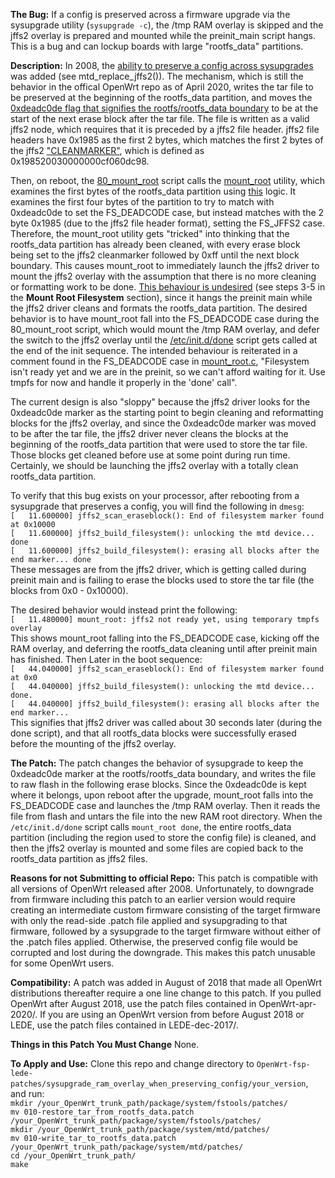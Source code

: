 **The Bug:** If a config is preserved across a firmware upgrade via the sysupgrade utility (`sysupgrade -c`), the /tmp RAM overlay is skipped and the jffs2 overlay is prepared and mounted while the preinit_main script hangs. This is a bug and can lockup boards with large "rootfs_data" partitions. 

**Description:** In 2008, the [ability to preserve a config across sysupgrades](https://github.com/bmork/OpenWrt/blob/master/package/system/mtd/src/jffs2.c) was added (see mtd_replace_jffs2()). The mechanism, which is still the behavior in the offical OpenWrt repo as of April 2020, writes the tar file to be preserved at the beginning of the rootfs_data partition, and moves the [0xdeadc0de flag that signifies the rootfs/rootfs_data boundary](https://openwrt.org/docs/techref/filesystems) to be at the start of the next erase block after the tar file. The file is written as a valid jffs2 node, which requires that it is preceded by a jffs2 file header. jffs2 file headers have 0x1985 as the first 2 bytes, which matches the first 2 bytes of the jffs2 ["CLEANMARKER"](https://github.com/m-labs/openwrt-milkymist/blob/master/package/mtd/src/jffs2.c), which is defined as 0x198520030000000cf060dc98.

Then, on reboot, the [80_mount_root](https://github.com/openwrt/openwrt/blob/master/package/base-files/files/lib/preinit/80_mount_root) script calls the [mount_root](https://git.openwrt.org/?p=project/fstools.git;a=blob;f=mount_root.c) utility, which examines the first bytes of the rootfs_data partition using [this](https://lxr.openwrt.org/source/fstools/libfstools/mtd.c) logic. It examines the first four bytes of the partition to try to match with 0xdeadc0de to set the FS_DEADCODE case, but instead matches with the 2 byte 0x1985 (due to the jffs2 file header format), setting the FS_JFFS2 case. Therefore, the mount_root utility gets "tricked" into thinking that the rootfs_data partition has already been cleaned, with every erase block being set to the jffs2 cleanmarker followed by 0xff until the next block boundary. This causes mount_root to immediately launch the jffs2 driver to mount the jffs2 overlay with the assumption that there is no more cleaning or formatting work to be done. [This behaviour is undesired](https://openwrt.org/docs/techref/preinit_mount) (see steps 3-5 in the **Mount Root Filesystem** section), since it hangs the preinit main while the jffs2 driver cleans and formats the rootfs_data partition. 
The desired behavior is to have mount_root fall into the FS_DEADCODE case during the 80_mount_root script, which would mount the /tmp RAM overlay, and defer the switch to the jffs2 overlay until the [/etc/init.d/done](https://github.com/openwrt/openwrt/blob/master/package/base-files/files/etc/init.d/done) script gets called at the end of the init sequence. The intended behaviour is reiterated in a comment found in the FS_DEADCODE case in [mount_root.c](https://github.com/ianclegg/openwrt-fsutils/blob/master/mount_root.c), "Filesystem isn't ready yet and we are in the preinit, so we can't afford waiting for it. Use tmpfs for now and handle it properly in the 'done' call".

The current design is also "sloppy" because the jffs2 driver looks for the 0xdeadc0de marker as the starting point to begin cleaning and reformatting blocks for the jffs2 overlay, and since the 0xdeadc0de marker was moved to be after the tar file, the jffs2 driver never cleans the blocks at the beginning of the rootfs_data partition that were used to store the tar file. Those blocks get cleaned before use at some point during run time. Certainly, we should be launching the jffs2 overlay with a totally clean rootfs_data partition.

To verify that this bug exists on your processor, after rebooting from a sysupgrade that preserves a config, you will find the following in `dmesg`:<br/>
`[   11.600000] jffs2_scan_eraseblock(): End of filesystem marker found at 0x10000`<br/>
`[   11.600000] jffs2_build_filesystem(): unlocking the mtd device... done`<br/>
`[   11.600000] jffs2_build_filesystem(): erasing all blocks after the end marker... done`<br/>
These messages are from the jffs2 driver, which is getting called during preinit main and is failing to erase the blocks used to store the tar file (the blocks from 0x0 - 0x10000).

The desired behavior would instead print the following: <br/>
`[   11.480000] mount_root: jffs2 not ready yet, using temporary tmpfs overlay`<br/>
This shows mount_root falling into the FS_DEADCODE case, kicking off the RAM overlay, and deferring the rootfs_data cleaning until after preinit main has finished. Then Later in the boot sequence:<br/>
`[   44.040000] jffs2_scan_eraseblock(): End of filesystem marker found at 0x0`<br/>
`[   44.040000] jffs2_build_filesystem(): unlocking the mtd device... done.`<br/>
`[   44.040000] jffs2_build_filesystem(): erasing all blocks after the end marker...`<br/>
This signifies that jffs2 driver was called about 30 seconds later (during the done script), and that all rootfs_data blocks were successfully erased before the mounting of the jffs2 overlay.

**The Patch:** The patch changes the behavior of sysupgrade to keep the 0xdeadc0de marker at the rootfs/rootfs_data boundary, and writes the file to raw flash in the following erase blocks. Since the 0xdeadc0de is kept where it belongs, upon reboot after the upgrade, mount_root falls into the FS_DEADCODE case and launches the /tmp RAM overlay. Then it reads the file from flash and untars the file into the new RAM root directory. When the `/etc/init.d/done` script calls `mount_root done`, the entire rootfs_data partition (including the region used to store the config file) is cleaned, and then the jffs2 overlay is mounted and some files are copied back to the rootfs_data partition as jffs2 files.

**Reasons for not Submitting to official Repo:** This patch is compatible with all versions of OpenWrt released after 2008. Unfortunately, to downgrade from firmware including this patch to an earlier version would require creating an intermediate custom firmware consisting of the target firmware with only the read-side .patch file applied and sysupgrading to that firmware, followed by a sysupgrade to the target firmware without either of the .patch files applied. Otherwise, the preserved config file would be corrupted and lost during the downgrade. This makes this patch unusable for some OpenWrt users.

**Compatibility:** A patch was added in August of 2018 that made all OpenWrt distributions thereafter require a one line change to this patch. If you pulled OpenWrt after August 2018, use the patch files contained in OpenWrt-apr-2020/. If you are using an OpenWrt version from before August 2018 or LEDE, use the patch files contained in LEDE-dec-2017/.

**Things in this Patch You Must Change** None.

**To Apply and Use:** Clone this repo and change directory to `OpenWrt-fsp-lede-patches/sysupgrade_ram_overlay_when_preserving_config/your_version`, and run:<br/>
`mkdir /your_OpenWrt_trunk_path/package/system/fstools/patches/`<br/>
`mv 010-restore_tar_from_rootfs_data.patch /your_OpenWrt_trunk_path/package/system/fstools/patches/`<br/>
`mkdir /your_OpenWrt_trunk_path/package/system/mtd/patches/`<br/>
`mv 010-write_tar_to_rootfs_data.patch /your_OpenWrt_trunk_path/package/system/mtd/patches/`<br/>
`cd /your_OpenWrt_trunk_path/`<br/>
`make`<br/>
